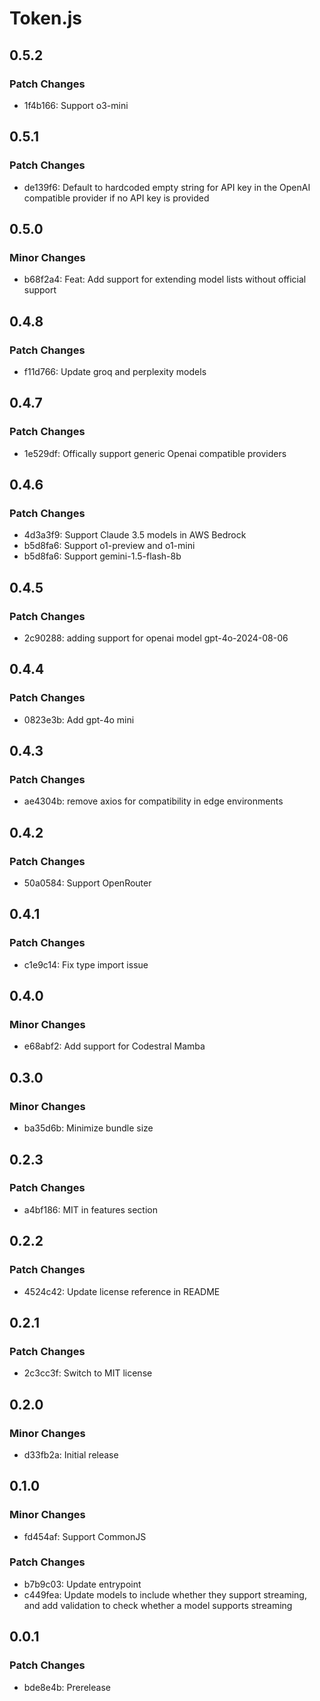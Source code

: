# Token.js

## 0.5.2

### Patch Changes

- 1f4b166: Support o3-mini

## 0.5.1

### Patch Changes

- de139f6: Default to hardcoded empty string for API key in the OpenAI compatible provider if no API key is provided

## 0.5.0

### Minor Changes

- b68f2a4: Feat: Add support for extending model lists without official support

## 0.4.8

### Patch Changes

- f11d766: Update groq and perplexity models

## 0.4.7

### Patch Changes

- 1e529df: Offically support generic Openai compatible providers

## 0.4.6

### Patch Changes

- 4d3a3f9: Support Claude 3.5 models in AWS Bedrock
- b5d8fa6: Support o1-preview and o1-mini
- b5d8fa6: Support gemini-1.5-flash-8b

## 0.4.5

### Patch Changes

- 2c90288: adding support for openai model gpt-4o-2024-08-06

## 0.4.4

### Patch Changes

- 0823e3b: Add gpt-4o mini

## 0.4.3

### Patch Changes

- ae4304b: remove axios for compatibility in edge environments

## 0.4.2

### Patch Changes

- 50a0584: Support OpenRouter

## 0.4.1

### Patch Changes

- c1e9c14: Fix type import issue

## 0.4.0

### Minor Changes

- e68abf2: Add support for Codestral Mamba

## 0.3.0

### Minor Changes

- ba35d6b: Minimize bundle size

## 0.2.3

### Patch Changes

- a4bf186: MIT in features section

## 0.2.2

### Patch Changes

- 4524c42: Update license reference in README

## 0.2.1

### Patch Changes

- 2c3cc3f: Switch to MIT license

## 0.2.0

### Minor Changes

- d33fb2a: Initial release

## 0.1.0

### Minor Changes

- fd454af: Support CommonJS

### Patch Changes

- b7b9c03: Update entrypoint
- c449fea: Update models to include whether they support streaming, and add validation to check whether a model supports streaming

## 0.0.1

### Patch Changes

- bde8e4b: Prerelease
